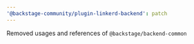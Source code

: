 ```yaml
---
'@backstage-community/plugin-linkerd-backend': patch
---
```


Removed usages and references of `@backstage/backend-common`
